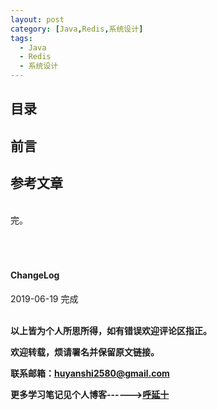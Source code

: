 ```yaml
---
layout: post
category: [Java,Redis,系统设计]
tags:
  - Java
  - Redis
  - 系统设计
---
```



## 目录
## 前言
## 参考文章
<br>
完。
<br>
<br>
<br>
<br>
<h4>ChangeLog</h4>
2019-06-19 完成
<br>
<br>


**以上皆为个人所思所得，如有错误欢迎评论区指正。**


**欢迎转载，烦请署名并保留原文链接。**


**联系邮箱：huyanshi2580@gmail.com**


**更多学习笔记见个人博客------><a href="{{ site.baseurl }}/">呼延十</a>**